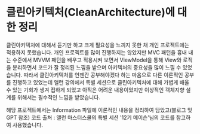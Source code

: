 # 클린아키텍처(CleanArchitecture)에 대한 정리

클린아키텍처에 대해서 듣기만 하고 크게 필요성을 느끼지 못한 채 개인 프로젝트에는 적용하지 못했습니다.
개인 프로젝트를 많이 진행하지는 않았지만 MVC 패턴을 흉내 내는 수준에서 MVVM 패턴을 배우고 적용시켜 보면서 ViewModel을 통해 View와 로직을 분리하면서 코드가 잘 정리된 느낌을 받으며 아키텍처의 중요성을 많이 느낄 수 있었습니다.
따라서 클린아키텍처를 언젠간 공부해야겠다 하는 마음으로 다른 이론적인 공부를 진행하고 있었는데 앨런 강의에서 특별 세션으로 클린아키텍처에 대해 가볍게 배울 수 있는 기회가 생겨 접하게 되었고 아직은 어려운 내용이었지만 이상적인 객체지향 설계를 위해서는 필수적인 느낌을 받았습니다.

해당 프로젝트에서는 Information 파일에 이론적인 내용을 정리하여 담았고(블로그 및 GPT 참조)
코드 출처 : 앨런 마스터스쿨의 특별 세션 '12기 메이슨'님의 코드를 참고하여 사용했습니다.
